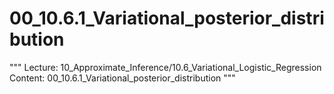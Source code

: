 # 00_10.6.1_Variational_posterior_distribution

"""
Lecture: 10_Approximate_Inference/10.6_Variational_Logistic_Regression
Content: 00_10.6.1_Variational_posterior_distribution
"""


